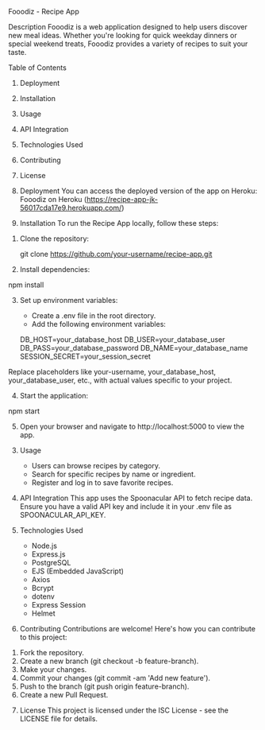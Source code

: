 Fooodiz - Recipe App

Description
Fooodiz is a web application designed to help users discover new meal ideas. Whether you're looking for quick weekday dinners or special weekend treats, Fooodiz provides a variety of recipes to suit your taste.

Table of Contents
1. Deployment
2. Installation
3. Usage
4. API Integration
5. Technologies Used
6. Contributing
7. License

1. Deployment
You can access the deployed version of the app on Heroku: Fooodiz on Heroku (https://recipe-app-jk-56017cda17e9.herokuapp.com/)

2. Installation
To run the Recipe App locally, follow these steps:

1) Clone the repository:

    git clone https://github.com/your-username/recipe-app.git

2) Install dependencies:

npm install

3) Set up environment variables:

    * Create a .env file in the root directory.
    * Add the following environment variables:

    DB_HOST=your_database_host
    DB_USER=your_database_user
    DB_PASS=your_database_password
    DB_NAME=your_database_name
    SESSION_SECRET=your_session_secret

Replace placeholders like your-username, your_database_host, your_database_user, etc., with actual values specific to your project.

4) Start the application:

npm start

5) Open your browser and navigate to http://localhost:5000 to view the app.

3. Usage
    * Users can browse recipes by category.
    * Search for specific recipes by name or ingredient.
    * Register and log in to save favorite recipes.

4. API Integration
This app uses the Spoonacular API to fetch recipe data. Ensure you have a valid API key and include it in your .env file as SPOONACULAR_API_KEY.

5. Technologies Used
    * Node.js
    * Express.js
    * PostgreSQL
    * EJS (Embedded JavaScript)
    * Axios
    * Bcrypt
    * dotenv
    * Express Session
    * Helmet

6. Contributing
Contributions are welcome! Here's how you can contribute to this project:

1) Fork the repository.
2) Create a new branch (git checkout -b feature-branch).
3) Make your changes.
4) Commit your changes (git commit -am 'Add new feature').
5) Push to the branch (git push origin feature-branch).
6) Create a new Pull Request.

7. License
This project is licensed under the ISC License - see the LICENSE file for details.



